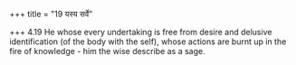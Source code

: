 +++
title = "19 यस्य सर्वे"

+++
4.19 He whose every undertaking is free from desire and delusive
identification (of the body with the self), whose actions are burnt up
in the fire of knowledge - him the wise describe as a sage.

